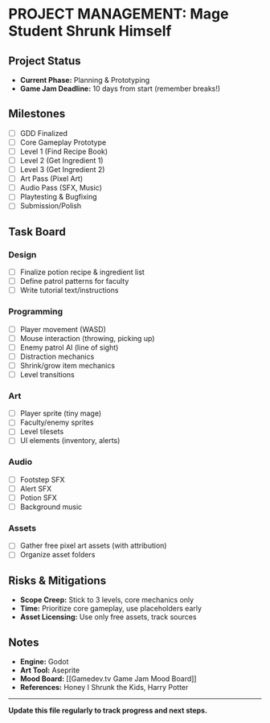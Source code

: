 # PROJECT MANAGEMENT: Mage Student Shrunk Himself

## Project Status
- **Current Phase:** Planning & Prototyping
- **Game Jam Deadline:** 10 days from start (remember breaks!)

## Milestones
- [ ] GDD Finalized
- [ ] Core Gameplay Prototype
- [ ] Level 1 (Find Recipe Book)
- [ ] Level 2 (Get Ingredient 1)
- [ ] Level 3 (Get Ingredient 2)
- [ ] Art Pass (Pixel Art)
- [ ] Audio Pass (SFX, Music)
- [ ] Playtesting & Bugfixing
- [ ] Submission/Polish

## Task Board
### Design
- [ ] Finalize potion recipe & ingredient list
- [ ] Define patrol patterns for faculty
- [ ] Write tutorial text/instructions

### Programming
- [ ] Player movement (WASD)
- [ ] Mouse interaction (throwing, picking up)
- [ ] Enemy patrol AI (line of sight)
- [ ] Distraction mechanics
- [ ] Shrink/grow item mechanics
- [ ] Level transitions

### Art
- [ ] Player sprite (tiny mage)
- [ ] Faculty/enemy sprites
- [ ] Level tilesets
- [ ] UI elements (inventory, alerts)

### Audio
- [ ] Footstep SFX
- [ ] Alert SFX
- [ ] Potion SFX
- [ ] Background music

### Assets
- [ ] Gather free pixel art assets (with attribution)
- [ ] Organize asset folders

## Risks & Mitigations
- **Scope Creep:** Stick to 3 levels, core mechanics only
- **Time:** Prioritize core gameplay, use placeholders early
- **Asset Licensing:** Use only free assets, track sources

## Notes
- **Engine:** Godot
- **Art Tool:** Aseprite
- **Mood Board:** [[Gamedev.tv Game Jam Mood Board]]
- **References:** Honey I Shrunk the Kids, Harry Potter

---

**Update this file regularly to track progress and next steps.**
